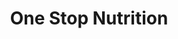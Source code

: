 ---
title: "One Stop Nutrition"
url: /phoenix/one-stop-nutrition-west-happy-valley-road/
shop: Nahrungsergänzung
---